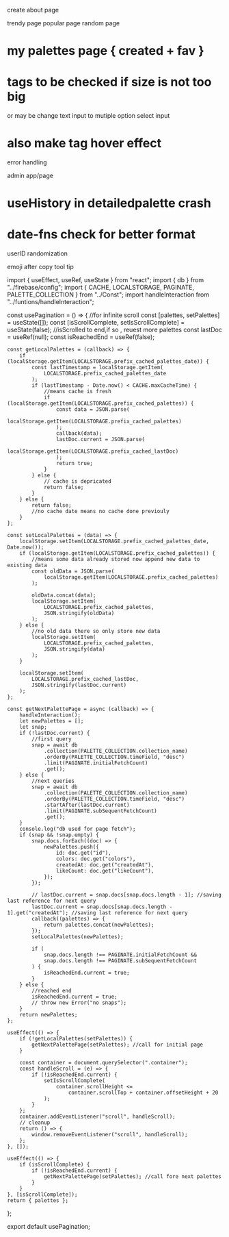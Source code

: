 create about page

trendy page
popular page
random page

# my palettes page { created + fav }

# tags to be checked if size is not too big

or may be change text input to mutiple option select input

# also make tag hover effect

error handling

admin app/page

# useHistory in detailedpalette crash

# date-fns check for better format

userID randomization

emoji after copy tool tip

import { useEffect, useRef, useState } from "react";
import { db } from "../firebase/config";
import { CACHE, LOCALSTORAGE, PAGINATE, PALETTE_COLLECTION } from "../Const";
import handleInteraction from "../funtions/handleInteraction";

const usePagination = () => {
//for infinite scroll
const [palettes, setPalettes] = useState([]);
const [isScrollComplete, setIsScrollComplete] = useState(false); //isScrolled to end,if so , reuest more palettes
const lastDoc = useRef(null);
const isReachedEnd = useRef(false);

    const getLocalPalettes = (callback) => {
    	if (localStorage.getItem(LOCALSTORAGE.prefix_cached_palettes_date)) {
    		const lastTimestamp = localStorage.getItem(
    			LOCALSTORAGE.prefix_cached_palettes_date
    		);
    		if (lastTimestamp - Date.now() < CACHE.maxCacheTime) {
    			//means cache is fresh
    			if (localStorage.getItem(LOCALSTORAGE.prefix_cached_palettes)) {
    				const data = JSON.parse(
    					localStorage.getItem(LOCALSTORAGE.prefix_cached_palettes)
    				);
    				callback(data);
    				lastDoc.current = JSON.parse(
    					localStorage.getItem(LOCALSTORAGE.prefix_cached_lastDoc)
    				);
    				return true;
    			}
    		} else {
    			// cache is depricated
    			return false;
    		}
    	} else {
    		return false;
    		//no cache date means no cache done previouly
    	}
    };

    const setLocalPalettes = (data) => {
    	localStorage.setItem(LOCALSTORAGE.prefix_cached_palettes_date, Date.now());
    	if (localStorage.getItem(LOCALSTORAGE.prefix_cached_palettes)) {
    		//means some data already stored now append new data to existing data
    		const oldData = JSON.parse(
    			localStorage.getItem(LOCALSTORAGE.prefix_cached_palettes)
    		);

    		oldData.concat(data);
    		localStorage.setItem(
    			LOCALSTORAGE.prefix_cached_palettes,
    			JSON.stringify(oldData)
    		);
    	} else {
    		//no old data there so only store new data
    		localStorage.setItem(
    			LOCALSTORAGE.prefix_cached_palettes,
    			JSON.stringify(data)
    		);
    	}

    	localStorage.setItem(
    		LOCALSTORAGE.prefix_cached_lastDoc,
    		JSON.stringify(lastDoc.current)
    	);
    };

    const getNextPalettePage = async (callback) => {
    	handleInteraction();
    	let newPalettes = [];
    	let snap;
    	if (!lastDoc.current) {
    		//first query
    		snap = await db
    			.collection(PALETTE_COLLECTION.collection_name)
    			.orderBy(PALETTE_COLLECTION.timeField, "desc")
    			.limit(PAGINATE.initialFetchCount)
    			.get();
    	} else {
    		//next queries
    		snap = await db
    			.collection(PALETTE_COLLECTION.collection_name)
    			.orderBy(PALETTE_COLLECTION.timeField, "desc")
    			.startAfter(lastDoc.current)
    			.limit(PAGINATE.subSequentFetchCount)
    			.get();
    	}
    	console.log("db used for page fetch");
    	if (snap && !snap.empty) {
    		snap.docs.forEach((doc) => {
    			newPalettes.push({
    				id: doc.get("id"),
    				colors: doc.get("colors"),
    				createdAt: doc.get("createdAt"),
    				likeCount: doc.get("likeCount"),
    			});
    		});

    		// lastDoc.current = snap.docs[snap.docs.length - 1]; //saving last reference for next query
    		lastDoc.current = snap.docs[snap.docs.length - 1].get("createdAt"); //saving last reference for next query
    		callback((palettes) => {
    			return palettes.concat(newPalettes);
    		});
    		setLocalPalettes(newPalettes);

    		if (
    			snap.docs.length !== PAGINATE.initialFetchCount &&
    			snap.docs.length !== PAGINATE.subSequentFetchCount
    		) {
    			isReachedEnd.current = true;
    		}
    	} else {
    		//reached end
    		isReachedEnd.current = true;
    		// throw new Error("no snaps");
    	}
    	return newPalettes;
    };

    useEffect(() => {
    	if (!getLocalPalettes(setPalettes)) {
    		getNextPalettePage(setPalettes); //call for initial page
    	}

    	const container = document.querySelector(".container");
    	const handleScroll = (e) => {
    		if (!isReachedEnd.current) {
    			setIsScrollComplete(
    				container.scrollHeight <=
    					container.scrollTop + container.offsetHeight + 20
    			);
    		}
    	};
    	container.addEventListener("scroll", handleScroll);
    	// cleanup
    	return () => {
    		window.removeEventListener("scroll", handleScroll);
    	};
    }, []);

    useEffect(() => {
    	if (isScrollComplete) {
    		if (!isReachedEnd.current) {
    			getNextPalettePage(setPalettes); //call fore next palettes
    		}
    	}
    }, [isScrollComplete]);
    return { palettes };

};

export default usePagination;
